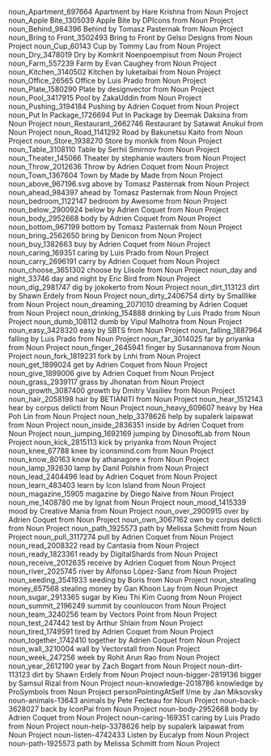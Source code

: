 noun_Apartment_697664 Apartment by Hare Krishna from Noun Project
noun_Apple Bite_1305039 Apple Bite by DPIcons from Noun Project
noun_Behind_984396 Behind by Tomasz Pasternak from Noun Project
noun_Bring to Front_3502493 Bring to Front by Gelso Designs from Noun Project
noun_Cup_60143 Cup by Tommy Lau from Noun Project
noun_Dry_3478019 Dry by Komkrit Noenpoempisut from Noun Project
noun_Farm_557239 Farm by Evan Caughey from Noun Project
noun_Kitchen_3140502 Kitchen by luketaibai from Noun Project
noun_Office_26565 Office by Luis Prado from Noun Project
noun_Plate_1580290 Plate by designvector from Noun Project
noun_Pool_3417915 Pool by ZakaUddin from Noun Project
noun_Pushing_3194184 Pushing by Adrien Coquet from Noun Project
noun_Put In Package_1726694 Put In Package by Deemak Daksina from Noun Project
noun_Restaurant_2662746 Restaurant by Satawat Anukul from Noun Project
noun_Road_1141292 Road by Bakunetsu Kaito from Noun Project
noun_Store_1938270 Store by monkik from Noun Project
noun_Table_3108110 Table by Serhii Smirnov from Noun Project
noun_Theater_145066 Theater by stephanie wauters from Noun Project
noun_Throw_2012636 Throw by Adrien Coquet from Noun Project
noun_Town_1367604 Town by Made by Made from Noun Project
noun_above_967196.svg above by Tomasz Pasternak from Noun Project
noun_ahead_984397 ahead by Tomasz Pasternak from Noun Project
noun_bedroom_1122147 bedroom by Awesome from Noun Project
noun_below_2900924 below by Adrien Coquet from Noun Project
noun_body_2952668 body by Adrien Coquet from Noun Project
noun_bottom_967199 bottom by Tomasz Pasternak from Noun Project
noun_bring_2562650 bring by Denicon from Noun Project
noun_buy_1382663 buy by Adrien Coquet from Noun Project
noun_caring_169351 caring by Luis Prado from Noun Project
noun_carry_2696191 carry by Adrien Coquet from Noun Project
noun_choose_3651302 choose by Llisole from Noun Project
noun_day and night_33746 day and night by Eric Bird from Noun Project
noun_dig_2981747 dig by jokokerto from Noun Project
noun_dirt_113123 dirt by Shawn Erdely from Noun Project
noun_dirty_2406754 dirty by Smalllike from Noun Project
noun_dreaming_2071010 dreaming by Adrien Coquet from Noun Project
noun_drinking_154888 drinking by Luis Prado from Noun Project
noun_dumb_108112 dumb by Vipul Malhotra from Noun Project
noun_easy_3428320 easy by SBTS from Noun Project
noun_falling_1887964 falling by Luis Prado from Noun Project
noun_far_3014025 far by priyanka from Noun Project
noun_finger_2645941 finger by Susannanova from Noun Project
noun_fork_1819231 fork by Lnhi from Noun Project
noun_get_1899024 get by Adrien Coquet from Noun Project
noun_give_1899006 give by Adrien Coquet from Noun Project
noun_grass_2939117 grass by Jhonatan from Noun Project
noun_growth_3087400 growth by Dmitry Vasiliev from Noun Project
noun_hair_2058198 hair by BETIANITI from Noun Project
noun_hear_1512143 hear by corpus delicti from Noun Project
noun_heavy_609607 heavy by Hea Poh Lin from Noun Project
noun_help_3378626 help by supalerk laipawat from Noun Project
noun_inside_2836351 inside by Adrien Coquet from Noun Project
noun_jumping_1692169 jumping by DinosoftLab from Noun Project
noun_kick_2815113 kick by priyanka from Noun Project
noun_knee_67788 knee by iconsmind.com from Noun Project
noun_know_80163 know by athanagore x from Noun Project
noun_lamp_192630 lamp by Danil Polshin from Noun Project
noun_lead_2404496 lead by Adrien Coquet from Noun Project
noun_learn_483403 learn by Icon Island from Noun Project
noun_magazine_15905 magazine by Diego Naive from Noun Project
noun_me_1408780 me by Ignat from Noun Project
noun_mood_1415339 mood by Creative Mania from Noun Project
noun_over_2900915 over by Adrien Coquet from Noun Project
noun_own_3067162 own by corpus delicti from Noun Project
noun_path_1925573 path by Melissa Schmitt from Noun Project
noun_pull_3117274 pull by Adrien Coquet from Noun Project
noun_read_2008322 read by Cantasia from Noun Project
noun_ready_1823361 ready by DigitalShards from Noun Project
noun_receive_2012635 receive by Adrien Coquet from Noun Project
noun_river_2025745 river by Alfonso López-Sanz from Noun Project
noun_seeding_3541933 seeding by Boris from Noun Project
noun_stealing money_657568 stealing money by Gan Khoon Lay from Noun Project
noun_sugar_2913365 sugar by Kieu Thi Kim Cuong from Noun Project
noun_summit_2196249 summit by counloucon from Noun Project
noun_team_3240256 team by Vectors Point from Noun Project
noun_test_247442 test by Arthur Shlain from Noun Project
noun_tired_1749591 tired by Adrien Coquet from Noun Project
noun_together_1742410 together by Adrien Coquet from Noun Project
noun_wall_3210004 wall by Vectorstall from Noun Project
noun_week_247256 week by Rohit Arun Rao from Noun Project
noun_year_2612190 year by Zach Bogart from Noun Project
noun-dirt-113123 dirt by Shawn Erdely from Noun Project
noun-bigger-2819136 bigger by Samsul Rizal from Noun Project
noun-knowledge-2018786 knowledge by ProSymbols from Noun Project
personPointingAtSelf I/me by Jan Miksovsky
noun-animals-13643 animals by Pete Fecteau for Noun Project
noun-back-3628027 back by IconPai from Noun Project
noun-body-2952668 body by Adrien Coquet from Noun Project
noun-caring-169351 caring by Luis Prado from Noun Project
noun-help-3378626 help by supalerk laipawat from Noun Project
noun-listen-4742433 Listen by Eucalyp from Noun Project
noun-path-1925573 path by Melissa Schmitt from Noun Project
